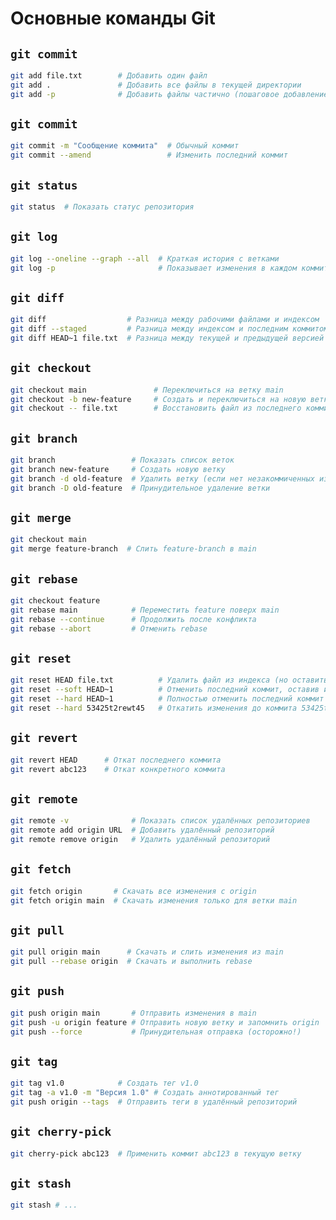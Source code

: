 
# Основные команды Git

## `git commit`

```sh
git add file.txt        # Добавить один файл
git add .               # Добавить все файлы в текущей директории
git add -p              # Добавить файлы частично (пошаговое добавление)
```

## `git commit`
```sh
git commit -m "Сообщение коммита"  # Обычный коммит
git commit --amend                 # Изменить последний коммит
```

## `git status`
```sh
git status  # Показать статус репозитория
```

## `git log`
```sh
git log --oneline --graph --all  # Краткая история с ветками
git log -p                       # Показывает изменения в каждом коммите
```

## `git diff`
```sh
git diff                  # Разница между рабочими файлами и индексом
git diff --staged         # Разница между индексом и последним коммитом
git diff HEAD~1 file.txt  # Разница между текущей и предыдущей версией файла
```

## `git checkout`
```sh
git checkout main               # Переключиться на ветку main
git checkout -b new-feature     # Создать и переключиться на новую ветку
git checkout -- file.txt        # Восстановить файл из последнего коммита
```

## `git branch`
```sh
git branch                 # Показать список веток
git branch new-feature     # Создать новую ветку
git branch -d old-feature  # Удалить ветку (если нет незакоммиченных изменений)
git branch -D old-feature  # Принудительное удаление ветки
```

## `git merge`
```sh
git checkout main
git merge feature-branch  # Слить feature-branch в main
```

## `git rebase`
```sh
git checkout feature
git rebase main            # Переместить feature поверх main
git rebase --continue      # Продолжить после конфликта
git rebase --abort         # Отменить rebase
```

## `git reset`
```sh
git reset HEAD file.txt          # Удалить файл из индекса (но оставить изменения)
git reset --soft HEAD~1          # Отменить последний коммит, оставив изменения
git reset --hard HEAD~1          # Полностью отменить последний коммит и изменения
git reset --hard 53425t2rewt45   # Откатить изменения до коммита 53425t2rewt45
```

## `git revert`
```sh
git revert HEAD      # Откат последнего коммита
git revert abc123    # Откат конкретного коммита
```

## `git remote`
```sh
git remote -v              # Показать список удалённых репозиториев
git remote add origin URL  # Добавить удалённый репозиторий
git remote remove origin   # Удалить удалённый репозиторий
```

## `git fetch`
```sh
git fetch origin       # Скачать все изменения с origin
git fetch origin main  # Скачать изменения только для ветки main
```

## `git pull`
```sh
git pull origin main      # Скачать и слить изменения из main
git pull --rebase origin  # Скачать и выполнить rebase
```

## `git push`
```sh
git push origin main       # Отправить изменения в main
git push -u origin feature # Отправить новую ветку и запомнить origin
git push --force           # Принудительная отправка (осторожно!)
```

## `git tag`
```sh
git tag v1.0            # Создать тег v1.0
git tag -a v1.0 -m "Версия 1.0" # Создать аннотированный тег
git push origin --tags  # Отправить теги в удалённый репозиторий
```

## `git cherry-pick`
```sh
git cherry-pick abc123  # Применить коммит abc123 в текущую ветку
```

## `git stash`
```sh
git stash # ...
```
